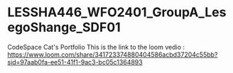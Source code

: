 # LESSHA446_WFO2401_GroupA_LesegoShange_SDF01
 CodeSpace Cat's Portfolio
This is the link to the loom vedio : https://www.loom.com/share/341723374880404586acbd37204c55bb?sid=97aab0fa-ee51-41f1-9ac3-bc05c1364893
